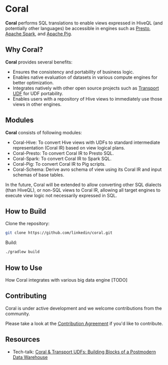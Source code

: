 # Coral

**Coral** performs SQL translations to enable views expressed in HiveQL (and potentially other languages) be accessible in engines such as [Presto](https://prestodb.io/), [Apache Spark](https://spark.apache.org/), and [Apache Pig](https://pig.apache.org/).

## Why Coral?
**Coral** provides several benefits:
- Ensures the consistency and portability of business logic.
- Enables native evaluation of datasets in various compute engines for better optimization.
- Integrates natively with other open source projects such as [Transport UDF](https://github.com/linkedin/transport) for UDF portability.
- Enables users with a repository of Hive views to immediately use those views in other engines.

## Modules
**Coral** consists of following modules:
- Coral-Hive: To convert Hive views with UDFs to standard intermediate representation (Coral IR) based on view logical plans.
- Coral-Presto: To convert Coral IR to Presto SQL.
- Coral-Spark: To convert Coral IR to Spark SQL.
- Coral-Pig: To convert Coral IR to Pig scripts.
- Coral-Schema: Derive avro schema of view using its Coral IR and input schemas of base tables.

In the future, Coral will be extended to allow converting other SQL dialects (than HiveQL), or non-SQL views to Coral IR, allowing all target engines to execute view logic not necessarily expressed in SQL.

## How to Build
Clone the repository:
```bash
git clone https://github.com/linkedin/coral.git
```
Build:
```bash
./gradlew build
```

## How to Use
How Coral integrates with various big data engine [TODO]

## Contributing
Coral is under active development and we welcome contributions from the community.

Please take a look at the [Contribution Agreement](CONTRIBUTING.md) if you'd like to contribute.

## Resources
- Tech-talk: [Coral & Transport UDFs: Building Blocks of a Postmodern Data Warehouse](https://www.slideshare.net/walaa_eldin_moustafa/coral-transport-udfs-building-blocks-of-a-postmodern-data-warehouse-229545076)
